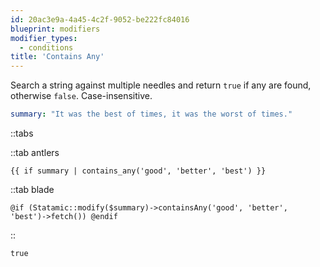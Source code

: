 ```yaml
---
id: 20ac3e9a-4a45-4c2f-9052-be222fc84016
blueprint: modifiers
modifier_types:
  - conditions
title: 'Contains Any'
---
```

Search a string against multiple needles and return `true` if any are found, otherwise `false`. Case-insensitive.

```yaml
summary: "It was the best of times, it was the worst of times."
```

::tabs

::tab antlers
```antlers
{{ if summary | contains_any('good', 'better', 'best') }}
```
::tab blade
```blade
@if (Statamic::modify($summary)->containsAny('good', 'better', 'best')->fetch()) @endif
```
::

```html
true
```
